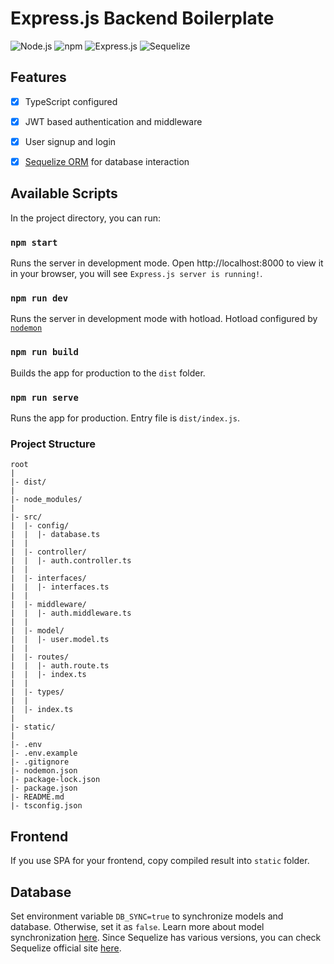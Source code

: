 # Express.js Backend Boilerplate

![Node.js](https://img.shields.io/badge/node.js-20.12.2-blue)
![npm](https://img.shields.io/badge/npm-10.6.0-blue)
![Express.js](https://img.shields.io/badge/express.js-4.19.2-blue)
![Sequelize](https://img.shields.io/badge/sequelize-6.37.3-blue)

## Features

- [x] TypeScript configured
- [x] JWT based authentication and middleware
- [x] User signup and login
- [x] [Sequelize ORM](https://sequelize.org/) for database interaction


## Available Scripts

In the project directory, you can run:

### `npm start`

Runs the server in development mode.
Open http://localhost:8000 to view it in your browser, you will see `Express.js server is running!`.

### `npm run dev`

Runs the server in development mode with hotload. Hotload configured by [`nodemon`](https://nodemon.io/)

### `npm run build`

Builds the app for production to the `dist` folder.

### `npm run serve`

Runs the app for production. Entry file is `dist/index.js`.


### Project Structure

```
root
|
|- dist/
|
|- node_modules/
|
|- src/
|  |- config/
|  |  |- database.ts
|  |
|  |- controller/
|  |  |- auth.controller.ts
|  |
|  |- interfaces/
|  |  |- interfaces.ts
|  |
|  |- middleware/
|  |  |- auth.middleware.ts
|  |
|  |- model/
|  |  |- user.model.ts
|  |
|  |- routes/
|  |  |- auth.route.ts
|  |  |- index.ts
|  |
|  |- types/
|  |
|  |- index.ts
|
|- static/
|
|- .env
|- .env.example
|- .gitignore
|- nodemon.json
|- package-lock.json
|- package.json
|- README.md
|- tsconfig.json
```


## Frontend

If you use SPA for your frontend, copy compiled result into `static` folder.


## Database

Set environment variable `DB_SYNC=true` to synchronize models and database. Otherwise, set it as `false`. Learn more about model synchronization [here](https://sequelize.org/docs/v6/core-concepts/model-basics/#model-synchronization). Since Sequelize has various versions, you can check Sequelize official site [here](https://sequelize.org/).
